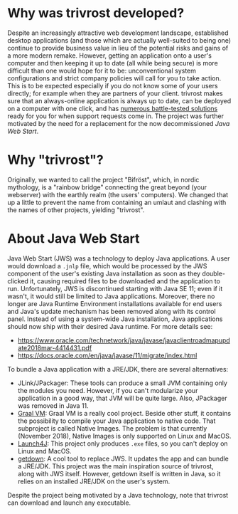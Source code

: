 # Why was trivrost developed?
Despite an increasingly attractive web development landscape, established desktop applications (and those which are actually well-suited to being one) continue to provide business value in lieu of the potential risks and gains of a more modern remake. However, getting an application onto a user's computer and then keeping it up to date (all while being secure) is more difficult than one would hope for it to be: unconventional system configurations and strict company policies will call for you to take action. This is to be expected especially if you do not know some of your users directly; for example when they are partners of your client. trivrost makes sure that an always-online application is always up to date, can be deployed on a computer with one click, and has [numerous battle-tested solutions](troubleshooting.md) ready for you for when support requests come in. The project was further motivated by the need for a replacement for the now decommissioned *Java Web Start*.

# Why "trivrost"?
Originally, we wanted to call the project "Bifröst", which, in nordic mythology,  is a "rainbow bridge" connecting the great beyond (your webserver) with the earthly realm (the users' computers). We changed that up a little to prevent the name from containing an umlaut and clashing with the names of other projects, yielding "trivrost".

# About Java Web Start
Java Web Start (JWS) was a technology to deploy Java applications. A user would download a `.jnlp` file, which would be processed by the JWS component of the user's existing Java installation as soon as they double-clicked it, causing required files to be downloaded and the application to run. Unfortunately, JWS is discontinued starting with Java SE 11; even if it wasn't, it would still be limited to Java applications. Moreover, there no longer are Java Runtime Environment installations available for end users and Java's update mechanism has been removed along with its control panel. Instead of using a system-wide Java installation, Java applications should now ship with their desired Java runtime. For more details see:
* https://www.oracle.com/technetwork/java/javase/javaclientroadmapupdate2018mar-4414431.pdf
* https://docs.oracle.com/en/java/javase/11/migrate/index.html

To bundle a Java application with a JRE/JDK, there are several alternatives:
* JLink/JPackager: These tools can produce a small JVM containing only the modules you need. However, if you can't modularize your application in a good way, that JVM will be quite large. Also, JPackager was removed in Java 11.
* [Graal VM](https://www.graalvm.org/docs/reference-manual/aot-compilation/): Graal VM is a really cool project. Beside other stuff, it contains the possibility to compile your Java application to native code. That subproject is called Native Images. The problem is that currently (November 2018), Native Images is only supported on Linux and MacOS.
* [Launch4J](http://launch4j.sourceforge.net/): This project only produces `.exe` files, so you can't deploy on Linux and MacOS.
* [getdown](https://github.com/threerings/getdown/): A cool tool to replace JWS. It updates the app and can bundle a JRE/JDK. This project was the main inspiration source of trivrost, along with JWS itself. However, getdown itself is written in Java, so it relies on an installed JRE/JDK on the user's system.

Despite the project being motivated by a Java technology, note that trivrost can download and launch any executable.
